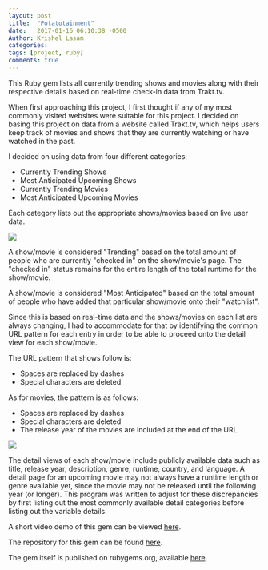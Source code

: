 ```yaml
---
layout: post
title:  "Potatotainment"
date:   2017-01-16 06:10:38 -0500
Author: Krishel Lasam
categories: 
tags: [project, ruby]
comments: true
---
```



This Ruby gem lists all currently trending shows and movies along with their respective details based on real-time check-in data from Trakt.tv.

When first approaching this project, I first thought if any of my most commonly visited websites were suitable for this project. I decided on basing this project on data from a website called Trakt.tv, which helps users keep track of movies and shows that they are currently watching or have watched in the past.

I decided on using data from four different categories:

- Currently Trending Shows 
- Most Anticipated Upcoming Shows
- Currently Trending Movies
- Most Anticipated Upcoming Movies

Each category lists out the appropriate shows/movies based on live user data.

![](https://puu.sh/toaf9/9d07f95698.png)

A show/movie is considered "Trending" based on the total amount of people who are currently "checked in" on the show/movie's page. The "checked in" status remains for the entire length of the total runtime for the show/movie.

A show/movie is considered "Most Anticipated" based on the total amount of people who have added that particular show/movie onto their "watchlist". 

Since this is based on real-time data and the shows/movies on each list are always changing, I had to accommodate for that by identifying the common URL pattern for each entry in order to be able to proceed onto the detail view for each show/movie.

The URL pattern that shows follow is:

- Spaces are replaced by dashes
- Special characters are deleted

As for movies, the pattern is as follows:

- Spaces are replaced by dashes
- Special characters are deleted
- The release year of the movies are included at the end of the URL

![](https://puu.sh/toamY/27c40c3bdc.png)

The detail views of each show/movie include publicly available data such as title, release year, description, genre, runtime, country, and language. A detail page for an upcoming movie may not always have a runtime length or genre available yet, since the movie may not be released until the following year (or longer). This program was written to adjust for these discrepancies by first listing out the most commonly available detail categories before listing out the variable details.

A short video demo of this gem can be viewed [here](https://youtu.be/WzMI70dfPSE).

The repository for this gem can be found [here](https://github.com/krishl/trending-entertainment-cli-app).

The gem itself is published on rubygems.org, available [here](https://rubygems.org/gems/trending_entertainment_cli_app).
